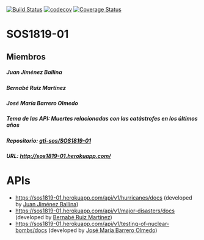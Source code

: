 [![Build Status](https://travis-ci.org/gti-sos/SOS1819-01.svg?branch=master)](https://travis-ci.org/gti-sos/SOS1819-01)
[![codecov](https://codecov.io/gh/gti-sos/SOS1819-01/branch/master/graph/badge.svg)](https://codecov.io/gh/gti-sos/SOS1819-01)
[![Coverage Status](https://coveralls.io/repos/github/gti-sos/SOS1819-01/badge.svg?branch=master)](https://coveralls.io/github/gti-sos/SOS1819-01?branch=master)

<h1>SOS1819-01</h1>

<h2>Miembros</h2>
<h5>Juan Jiménez Ballina</h5>
<h5>Bernabé Ruiz Martinez</h5>
<h5>José María Barrero Olmedo</h5>

<h5>Tema de las API: Muertes relacionadas con las catástrofes en los últimos años</h5>
<h5>Repositorio: <a href="https://github.com/gti-sos/SOS1819-01">gti-sos/SOS1819-01</h5></a>
<h5>URL: <a href= "http://sos1819-01.herokuapp.com">http://sos1819-01.herokuapp.com/</h3></a>
<h1>APIs</h1>
<ul>
<li><a href="https://sos1819-01.herokuapp.com/api/v1/hurricanes/docs" rel="nofollow">https://sos1819-01.herokuapp.com/api/v1/hurricanes/docs</a> (developed by <a href="https://github.com/30ner">Juan Jiménez Ballina</a>)</li>
<li><a href="https://sos1819-01.herokuapp.com/api/v1/major-disasters/docs" rel="nofollow">https://sos1819-01.herokuapp.com/api/v1/major-disasters/docs</a> (developed by <a href="https://github.com/berruimar">Bernabé Ruiz Martínez</a>)</li>
<li><a href="https://sos1819-01.herokuapp.com/api/v1/testing-of-nuclear-bombs/docs" rel="nofollow">https://sos1819-01.herokuapp.com/api/v1/testing-of-nuclear-bombs/docs</a> (developed by <a href="https://github.com/josbarolm">José María Barrero Olmedo</a>)</li>
</ul>
